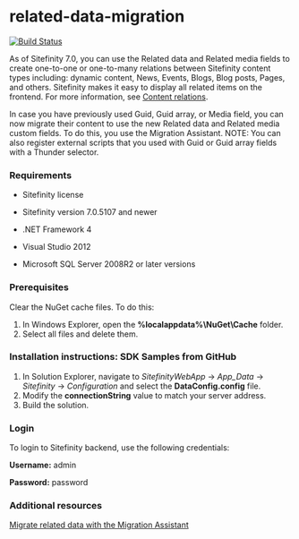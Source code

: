 related-data-migration
======================

[![Build Status](http://sdk-jenkins-ci.cloudapp.net/buildStatus/icon?job=Telerik.Sitefinity.Samples.RelatedDataMigration.CI)](http://sdk-jenkins-ci.cloudapp.net/job/Telerik.Sitefinity.Samples.RelatedDataMigration.CI/)


As of Sitefinity 7.0, you can use the Related data and Related media fields to create one-to-one or one-to-many relations between Sitefinity content types including: dynamic content, News, Events, Blogs, Blog posts, Pages, and others. Sitefinity makes it easy to display all related items on the frontend. For more information, see [Content relations](http://www.sitefinity.com/documentation/documentationarticles/related-data-field).

In case you have previously used Guid, Guid array, or Media field, you can now migrate their content to use the new Related data and Related media custom fields. To do this, you use the Migration Assistant.
NOTE: You can also register external scripts that you used with Guid or Guid array fields with a Thunder selector.

### Requirements

* Sitefinity license
 
* Sitefinity version 7.0.5107 and newer

* .NET Framework 4

* Visual Studio 2012

* Microsoft SQL Server 2008R2 or later versions

### Prerequisites

Clear the NuGet cache files. To do this:

1. In Windows Explorer, open the **%localappdata%\NuGet\Cache** folder.
2. Select all files and delete them.


### Installation instructions: SDK Samples from GitHub


1. In Solution Explorer, navigate to _SitefinityWebApp_ -> *App_Data* -> _Sitefinity_ -> _Configuration_ and select the **DataConfig.config** file. 
2. Modify the **connectionString** value to match your server address.
3. Build the solution.


### Login

To login to Sitefinity backend, use the following credentials: 

**Username:** admin

**Password:** password

### Additional resources

[Migrate related data with the Migration Assistant](http://www.sitefinity.com/documentation/documentationarticles/related-data-migration)

